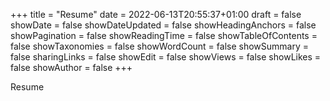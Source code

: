 +++
title = "Resume"
date = 2022-06-13T20:55:37+01:00
draft = false
showDate  = false
showDateUpdated  = false
showHeadingAnchors  = false
showPagination  = false
showReadingTime  = false
showTableOfContents  = false
showTaxonomies  = false
showWordCount  = false
showSummary  = false
sharingLinks  = false
showEdit = false
showViews = false
showLikes = false
showAuthor = false
+++


Resume